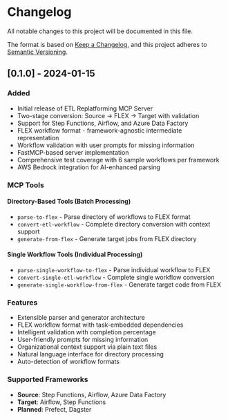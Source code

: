 # Changelog

All notable changes to this project will be documented in this file.

The format is based on [Keep a Changelog](https://keepachangelog.com/en/1.0.0/),
and this project adheres to [Semantic Versioning](https://semver.org/spec/v2.0.0.html).

## [0.1.0] - 2024-01-15

### Added
- Initial release of ETL Replatforming MCP Server
- Two-stage conversion: Source → FLEX → Target with validation
- Support for Step Functions, Airflow, and Azure Data Factory
- FLEX workflow format - framework-agnostic intermediate representation
- Workflow validation with user prompts for missing information
- FastMCP-based server implementation
- Comprehensive test coverage with 6 sample workflows per framework
- AWS Bedrock integration for AI-enhanced parsing

### MCP Tools

#### Directory-Based Tools (Batch Processing)
- `parse-to-flex` - Parse directory of workflows to FLEX format
- `convert-etl-workflow` - Complete directory conversion with context support
- `generate-from-flex` - Generate target jobs from FLEX directory

#### Single Workflow Tools (Individual Processing)
- `parse-single-workflow-to-flex` - Parse individual workflow to FLEX
- `convert-single-etl-workflow` - Complete single workflow conversion
- `generate-single-workflow-from-flex` - Generate target code from FLEX

### Features
- Extensible parser and generator architecture
- FLEX workflow format with task-embedded dependencies
- Intelligent validation with completion percentage
- User-friendly prompts for missing information
- Organizational context support via plain text files
- Natural language interface for directory processing
- Auto-detection of workflow formats

### Supported Frameworks
- **Source**: Step Functions, Airflow, Azure Data Factory
- **Target**: Airflow, Step Functions
- **Planned**: Prefect, Dagster
